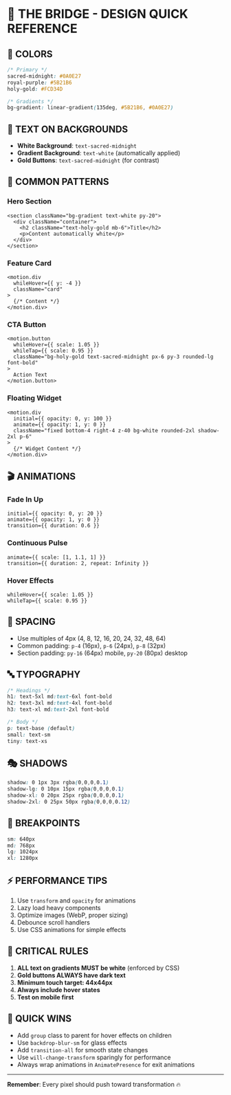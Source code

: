 # 🚀 THE BRIDGE - DESIGN QUICK REFERENCE

## 🎨 COLORS
```css
/* Primary */
sacred-midnight: #0A0E27
royal-purple: #5B21B6
holy-gold: #FCD34D

/* Gradients */
bg-gradient: linear-gradient(135deg, #5B21B6, #0A0E27)
```

## 📝 TEXT ON BACKGROUNDS
- **White Background**: `text-sacred-midnight`
- **Gradient Background**: `text-white` (automatically applied)
- **Gold Buttons**: `text-sacred-midnight` (for contrast)

## 🎯 COMMON PATTERNS

### Hero Section
```tsx
<section className="bg-gradient text-white py-20">
  <div className="container">
    <h2 className="text-holy-gold mb-6">Title</h2>
    <p>Content automatically white</p>
  </div>
</section>
```

### Feature Card
```tsx
<motion.div 
  whileHover={{ y: -4 }}
  className="card"
>
  {/* Content */}
</motion.div>
```

### CTA Button
```tsx
<motion.button
  whileHover={{ scale: 1.05 }}
  whileTap={{ scale: 0.95 }}
  className="bg-holy-gold text-sacred-midnight px-6 py-3 rounded-lg font-bold"
>
  Action Text
</motion.button>
```

### Floating Widget
```tsx
<motion.div
  initial={{ opacity: 0, y: 100 }}
  animate={{ opacity: 1, y: 0 }}
  className="fixed bottom-4 right-4 z-40 bg-white rounded-2xl shadow-2xl p-6"
>
  {/* Widget Content */}
</motion.div>
```

## 🎬 ANIMATIONS

### Fade In Up
```tsx
initial={{ opacity: 0, y: 20 }}
animate={{ opacity: 1, y: 0 }}
transition={{ duration: 0.6 }}
```

### Continuous Pulse
```tsx
animate={{ scale: [1, 1.1, 1] }}
transition={{ duration: 2, repeat: Infinity }}
```

### Hover Effects
```tsx
whileHover={{ scale: 1.05 }}
whileTap={{ scale: 0.95 }}
```

## 📏 SPACING
- Use multiples of 4px (4, 8, 12, 16, 20, 24, 32, 48, 64)
- Common padding: `p-4` (16px), `p-6` (24px), `p-8` (32px)
- Section padding: `py-16` (64px) mobile, `py-20` (80px) desktop

## 🔤 TYPOGRAPHY
```css
/* Headings */
h1: text-5xl md:text-6xl font-bold
h2: text-3xl md:text-4xl font-bold
h3: text-xl md:text-2xl font-bold

/* Body */
p: text-base (default)
small: text-sm
tiny: text-xs
```

## 🎭 SHADOWS
```css
shadow: 0 1px 3px rgba(0,0,0,0.1)
shadow-lg: 0 10px 15px rgba(0,0,0,0.1)
shadow-xl: 0 20px 25px rgba(0,0,0,0.1)
shadow-2xl: 0 25px 50px rgba(0,0,0,0.12)
```

## 📱 BREAKPOINTS
```css
sm: 640px
md: 768px
lg: 1024px
xl: 1280px
```

## ⚡ PERFORMANCE TIPS
1. Use `transform` and `opacity` for animations
2. Lazy load heavy components
3. Optimize images (WebP, proper sizing)
4. Debounce scroll handlers
5. Use CSS animations for simple effects

## 🚨 CRITICAL RULES
1. **ALL text on gradients MUST be white** (enforced by CSS)
2. **Gold buttons ALWAYS have dark text**
3. **Minimum touch target: 44x44px**
4. **Always include hover states**
5. **Test on mobile first**

## 🎯 QUICK WINS
- Add `group` class to parent for hover effects on children
- Use `backdrop-blur-sm` for glass effects
- Add `transition-all` for smooth state changes
- Use `will-change-transform` sparingly for performance
- Always wrap animations in `AnimatePresence` for exit animations

---

**Remember**: Every pixel should push toward transformation 🔥 
